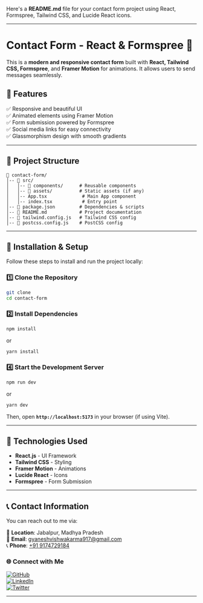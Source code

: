 Here's a **README.md** file for your contact form project using React, Formspree, Tailwind CSS, and Lucide React icons.

---

# **Contact Form - React & Formspree** 🚀

This is a **modern and responsive contact form** built with **React, Tailwind CSS, Formspree**, and **Framer Motion** for animations. It allows users to send messages seamlessly.

## **📌 Features**
✅ Responsive and beautiful UI  
✅ Animated elements using Framer Motion  
✅ Form submission powered by Formspree  
✅ Social media links for easy connectivity  
✅ Glassmorphism design with smooth gradients  

---

## **📂 Project Structure**
```
📁 contact-form/
│-- 📁 src/
│   │-- 📁 components/      # Reusable components
│   │-- 📁 assets/          # Static assets (if any)
│   │-- App.tsx             # Main App component
│   │-- index.tsx           # Entry point
│-- 📄 package.json         # Dependencies & scripts
│-- 📄 README.md            # Project documentation
│-- 📄 tailwind.config.js   # Tailwind CSS config
│-- 📄 postcss.config.js    # PostCSS config
```

---

## **🚀 Installation & Setup**
Follow these steps to install and run the project locally:

### **1️⃣ Clone the Repository**
```sh
git clone 
cd contact-form
```

### **2️⃣ Install Dependencies**
```sh
npm install
```
or
```sh
yarn install
```

### **4️⃣ Start the Development Server**
```sh
npm run dev
```
or
```sh
yarn dev
```
Then, open **`http://localhost:5173`** in your browser (if using Vite).

---

## **🎨 Technologies Used**
- **React.js** - UI Framework  
- **Tailwind CSS** - Styling  
- **Framer Motion** - Animations  
- **Lucide React** - Icons  
- **Formspree** - Form Submission  

---

## **📞 Contact Information**
You can reach out to me via:

📍 **Location**: Jabalpur, Madhya Pradesh  
📧 **Email**: [gyaneshvishwakarma917@gmail.com](mailto:gyaneshvishwakarma917@gmail.com)  
📞 **Phone**: [+91 9174729184](tel:+919174729184)

### **🌐 Connect with Me**
[![GitHub](https://img.shields.io/badge/GitHub-333?style=for-the-badge&logo=github)](https://github.com/Gyaneshvishwakarma)  
[![LinkedIn](https://img.shields.io/badge/LinkedIn-0A66C2?style=for-the-badge&logo=linkedin)](https://www.linkedin.com/in/gyanesh-vishwakarma-01a159245/)  
[![Twitter](https://img.shields.io/badge/Twitter-1DA1F2?style=for-the-badge&logo=twitter)](https://x.com/Gyaneshz)

---
